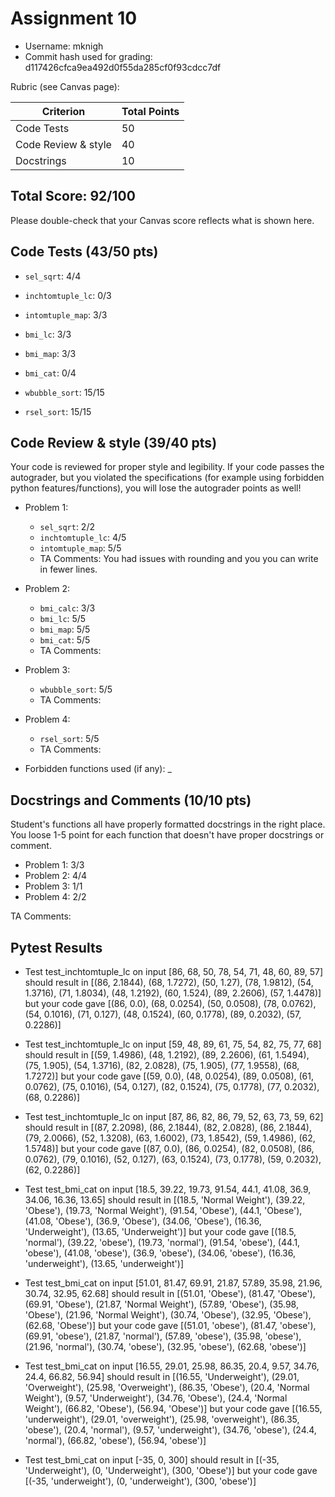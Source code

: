 # Assignment 10

- Username: mknigh
- Commit hash used for grading: d117426cfca9ea492d0f55da285cf0f93cdcc7df

Rubric (see Canvas page):

| Criterion           | Total Points |
| ------------------- | ------------ |
| Code Tests   | 50                  |
| Code Review & style   | 40         |
| Docstrings  | 10                   |


## Total Score: 92/100
Please double-check that your Canvas score reflects what is shown here. 


## Code Tests (43/50 pts)
 
- `sel_sqrt`: 4/4
- `inchtomtuple_lc`: 0/3
- `intomtuple_map`: 3/3

- `bmi_lc`: 3/3
- `bmi_map`: 3/3
- `bmi_cat`: 0/4

- `wbubble_sort`: 15/15
- `rsel_sort`: 15/15



## Code Review & style (39/40 pts)
Your code is reviewed for proper style and legibility.
If your code passes the autograder, but you violated the specifications (for example using forbidden python features/functions), you will lose the autograder points as well!

- Problem 1:
    - `sel_sqrt`: 2/2
    - `inchtomtuple_lc`: 4/5
    - `intomtuple_map`: 5/5
    - TA Comments: You had issues with rounding and you you can write in fewer lines. 

- Problem 2:
    - `bmi_calc`: 3/3
    - `bmi_lc`: 5/5
    - `bmi_map`: 5/5
    - `bmi_cat`: 5/5
    - TA Comments: 

- Problem 3:
    - `wbubble_sort`: 5/5
    - TA Comments: 

- Problem 4:
    - `rsel_sort`: 5/5
    - TA Comments:

- Forbidden functions used (if any): _



## Docstrings and Comments (10/10 pts)
Student's functions all have properly formatted docstrings in the right place. You loose 1-5 point for each function that doesn't have proper docstrings or comment.

- Problem 1: 3/3
- Problem 2: 4/4
- Problem 3: 1/1
- Problem 4: 2/2


TA Comments: 




## Pytest Results
- Test test_inchtomtuple_lc on input [86, 68, 50, 78, 54, 71, 48, 60, 89, 57] should result in [(86, 2.1844), (68, 1.7272), (50, 1.27), (78, 1.9812), (54, 1.3716), (71, 1.8034), (48, 1.2192), (60, 1.524), (89, 2.2606), (57, 1.4478)]
  but your code gave [(86, 0.0), (68, 0.0254), (50, 0.0508), (78, 0.0762), (54, 0.1016), (71, 0.127), (48, 0.1524), (60, 0.1778), (89, 0.2032), (57, 0.2286)]
- Test test_inchtomtuple_lc on input [59, 48, 89, 61, 75, 54, 82, 75, 77, 68] should result in [(59, 1.4986), (48, 1.2192), (89, 2.2606), (61, 1.5494), (75, 1.905), (54, 1.3716), (82, 2.0828), (75, 1.905), (77, 1.9558), (68, 1.7272)]
  but your code gave [(59, 0.0), (48, 0.0254), (89, 0.0508), (61, 0.0762), (75, 0.1016), (54, 0.127), (82, 0.1524), (75, 0.1778), (77, 0.2032), (68, 0.2286)]
- Test test_inchtomtuple_lc on input [87, 86, 82, 86, 79, 52, 63, 73, 59, 62] should result in [(87, 2.2098), (86, 2.1844), (82, 2.0828), (86, 2.1844), (79, 2.0066), (52, 1.3208), (63, 1.6002), (73, 1.8542), (59, 1.4986), (62, 1.5748)]
  but your code gave [(87, 0.0), (86, 0.0254), (82, 0.0508), (86, 0.0762), (79, 0.1016), (52, 0.127), (63, 0.1524), (73, 0.1778), (59, 0.2032), (62, 0.2286)]

- Test test_bmi_cat on input [18.5, 39.22, 19.73, 91.54, 44.1, 41.08, 36.9, 34.06, 16.36, 13.65] should result in [(18.5, 'Normal Weight'), (39.22, 'Obese'), (19.73, 'Normal Weight'), (91.54, 'Obese'), (44.1, 'Obese'), (41.08, 'Obese'), (36.9, 'Obese'), (34.06, 'Obese'), (16.36, 'Underweight'), (13.65, 'Underweight')]
  but your code gave [(18.5, 'normal'), (39.22, 'obese'), (19.73, 'normal'), (91.54, 'obese'), (44.1, 'obese'), (41.08, 'obese'), (36.9, 'obese'), (34.06, 'obese'), (16.36, 'underweight'), (13.65, 'underweight')]
- Test test_bmi_cat on input [51.01, 81.47, 69.91, 21.87, 57.89, 35.98, 21.96, 30.74, 32.95, 62.68] should result in [(51.01, 'Obese'), (81.47, 'Obese'), (69.91, 'Obese'), (21.87, 'Normal Weight'), (57.89, 'Obese'), (35.98, 'Obese'), (21.96, 'Normal Weight'), (30.74, 'Obese'), (32.95, 'Obese'), (62.68, 'Obese')]
  but your code gave [(51.01, 'obese'), (81.47, 'obese'), (69.91, 'obese'), (21.87, 'normal'), (57.89, 'obese'), (35.98, 'obese'), (21.96, 'normal'), (30.74, 'obese'), (32.95, 'obese'), (62.68, 'obese')]
- Test test_bmi_cat on input [16.55, 29.01, 25.98, 86.35, 20.4, 9.57, 34.76, 24.4, 66.82, 56.94] should result in [(16.55, 'Underweight'), (29.01, 'Overweight'), (25.98, 'Overweight'), (86.35, 'Obese'), (20.4, 'Normal Weight'), (9.57, 'Underweight'), (34.76, 'Obese'), (24.4, 'Normal Weight'), (66.82, 'Obese'), (56.94, 'Obese')]
  but your code gave [(16.55, 'underweight'), (29.01, 'overweight'), (25.98, 'overweight'), (86.35, 'obese'), (20.4, 'normal'), (9.57, 'underweight'), (34.76, 'obese'), (24.4, 'normal'), (66.82, 'obese'), (56.94, 'obese')]
- Test test_bmi_cat on input [-35, 0, 300] should result in [(-35, 'Underweight'), (0, 'Underweight'), (300, 'Obese')]
  but your code gave [(-35, 'underweight'), (0, 'underweight'), (300, 'obese')]

